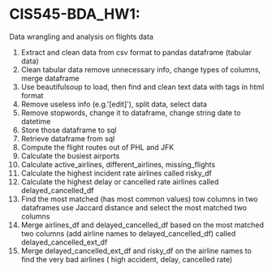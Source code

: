 # CIS545-BDA_HW1:
Data wrangling and analysis on flights data
1. Extract and clean data from csv format to pandas dataframe (tabular data)
2. Clean tabular data remove unnecessary info, change types of columns, merge dataframe
3. Use beautifulsoup to load, then find and clean text data with tags in html format
4. Remove useless info (e.g.'[edit]'), split data, select data
5. Remove stopwords, change it to dataframe, change string date to datetime
6. Store those dataframe to sql
7. Retrieve dataframe from sql
8. Compute the flight routes out of PHL and JFK
9. Calculate the busiest airports
10. Calculate active_airlines, different_airlines, missing_flights
11. Calculate the highest incident rate airlines called risky_df
12. Calculate the highest delay or cancelled rate airlines called delayed_cancelled_df
13. Find the most matched (has most common values) tow columns in two dataframes use Jaccard distance and select the most matched two columns
14. Merge airlines_df and delayed_cancelled_df based on the most matched two columns (add airline names to delayed_cancelled_df) called delayed_cancelled_ext_df
15. Merge delayed_cancelled_ext_df and risky_df on the airline names to find the very bad airlines ( high accident, delay, cancelled rate)
